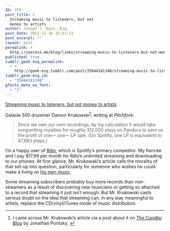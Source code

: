 ```yaml
---
ID: 375
post_title: >
  Streaming music to listeners, but not
  money to artists
author: Joseph J. Ross, Esq.
post_date: 2012-11-16 15:51:11
post_excerpt: ""
layout: post
permalink: >
  http://joeross.me/blog/links/streaming-music-to-listeners-but-not-money-to/
published: true
tumblr_geek-esq_permalink:
  - >
    http://geek-esq.tumblr.com/post/35844181348/streaming-music-to-listeners-but-not-money-to
tumblr_geek-esq_id:
  - "35844181348"
gfonts_meta_no_font:
  - "1"
---
```

<a href='http://pitchfork.com/features/articles/8993-the-cloud/'>Streaming music to listeners, but not money to artists</a><div class="link_description"><p>Galaxie 500 drummer Damon Krukowski<sup id="fnref:p35844181348-1"><a href="p35844181348-1" rel="footnote" target="_blank">1</a></sup>, writing at <em>Pitchfork</em>:</p>

<blockquote>
  <p>Since we own our own recordings, by my calculation it would take songwriting royalties for roughly 312,000 plays on Pandora to earn us the profit of one&#8212; one&#8212; LP sale. (On Spotify, one LP is equivalent to 47,680 plays.)</p>
</blockquote>

<p>I&#8217;m a happy user of <a href="http://www.rdio.com" target="_blank">Rdio</a>, which is Spotify&#8217;s primary competitor. My fiancée and I pay $17.99 per month for Rdio&#8217;s unlimited streaming and downloading to our phones. At first glance, Mr. Krukowski&#8217;s article calls the morality of that set-up into question, particularly for someone who wishes he could make a living on <a href="http://joeross.bandcamp.com" target="_blank">his own music</a>.</p>

<p>Some streaming subscribers probably buy more records than non-streamers as a result of discovering new musicians or getting so attached to a record that streaming it just isn&#8217;t enough. But Mr. Krukowski casts serious doubt on the idea that streaming can, in any way meaningful to artists, replace the CD/vinyl/iTunes mode of music distribution.</p>

<div class="footnotes">
<hr><ol><li id="fn:p35844181348-1">
<p>I came across Mr. Krukowski&#8217;s article via a post about it on <a href="http://www.candlerblog.com/2012/11/15/divorced-from-music/" target="_blank"><em>The Candler Blog</em></a> by Jonathan Poritsky. <a href="p35844181348-1" rev="footnote" target="_blank">↩</a></p>
</li>

</ol></div></div>